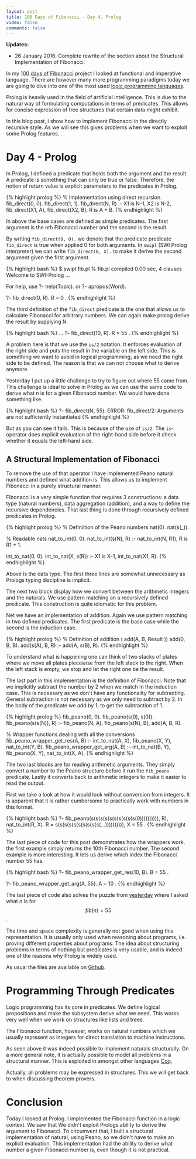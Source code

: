 ```yaml
---
layout: post
title: 100 Days of Fibonacci - Day 4, Prolog
video: false
comments: false
---
```


__Updates:__

* 26 January 2016: Complete rewrite of the section about the Structural
  Implementation of Fibonacci.

In my [100 days of Fibonacci](/blog/100-days-of-fibonacci-overview/)
project I looked at functional and imperative language. There are however
many more programming paradigms today we are going to dive into
one of the most used
[logic programming languages](https://en.wikipedia.org/wiki/Logic_programming).

Prolog is heavily used in the field of artificial intelligence. This is due
to the natural way of formulating computations in terms of predicates.
This allows for concise expression of tree structures that certain data might
exhibit.

In this blog post, i show how to implement Fibonacci in the directly
recursive style. As we will see this gives problems when we want to
exploit some Prolog features.

# Day 4 - Prolog
In Prolog, I defined a predicate that holds both the argument and the
result. A predicate is something that can only be true or false.
Therefore, the notion of return value is explicit parameters to the
predicates in Prolog.

{% highlight prolog %}
% Implementation using direct recursion.
fib_direct(0, 0).
fib_direct(1, 1).
fib_direct(N, R) :-
    X1 is N-1,
    X2 is N-2,
    fib_direct(X1, A),
    fib_direct(X2, B),
    R is A + B.
{% endhighlight %}

In above the base cases are defined as simple predicates. The first argument
is the nth Fibonacci number and the second is the result.

By writing `fib_direct(0, 0).` we denote that the predicate predicate
`fib_direct` is true when applied 0 for both arguments. In `swipl`
(SWI Prolog interpreter) we can write `fib_direct(0, X).` to make
it derive the second argument given the first argument.

{% highlight bash %}
$ swipl fib.pl 
% fib.pl compiled 0.00 sec, 4 clauses
Welcome to SWI-Prolog ...

For help, use ?- help(Topic). or ?- apropos(Word).

?- fib_direct(0, R).
R = 0 .
{% endhighlight %}

The third definition of the `fib_direct` predicate is the one that
allows us to calculate Fibonacci for arbitrary numbers. We can again
make prolog derive the result by supplying N

{% highlight bash %}
...
?- fib_direct(10, R).
R = 55 .
{% endhighlight %}

A problem here is that we use the `is/2` notation. It enforces evaluation
of the right side and puts the result in the variable on the left side.
This is something we want to avoid in logical programming, as we need the
right side to be defined. The reason is that we can not choose what to derive anymore.

Yesterday I put up a little challenge to try to figure out where 55 came from.
This challenge is ideal to solve in Prolog as we can use the
same code to derive what _n_ is for a given Fibonacci number. We would have
done something like.

{% highlight bash %}
?- fib_direct(N, 55).
ERROR: fib_direct/2: Arguments are not sufficiently instantiated
{% endhighlight %}

But as you can see it fails. This is because of the use of `is/2`.
The `is`-operator does explicit evaluation of the right-hand side
before it check whether it equals the left-hand side.

## A Structural Implementation of Fibonacci

To remove the use of that operator I have implemented Peano natural
numbers and defined what addition is. This allows us to implement
Fibonacci in a purely structural manner.

Fibonacci is a very simple function that requires 3 constructions:
a data type (natural numbers), data aggregation (addition), and
a way to define the recursive dependencies. That last thing is done
through recursively defined predicates in Prolog.

{% highlight prolog %}
% Definiition of the Peano numbers
nat(0).
nat(s(_)).

% Readable nats
nat_to_int(0, 0).
nat_to_int(s(N), R) :-
    nat_to_int(N, R1),
    R is R1 + 1.

int_to_nat(0, 0).
int_to_nat(X, s(R)) :-
    X1 is X-1,
    int_to_nat(X1, R).
{% endhighlight %}

Above is the data type. The first three lines are somewhat unnecessary
as Prologs typing discipline is implicit.

The next two block display how we convert between the arithmetic integers
and the naturals. We use pattern matching an a recursively defined predicate.
This construction is quite idiomatic for this problem.

Net we have an implementation of addition. Again we use pattern
matching in two defined predicates. The first predicate is the
base case while the second is the induction case.

{% highlight prolog %}
% Definition of addition ( add(A, B, Result ))
add(0, B, B).
add(s(A), B, R) :- add(A, s(B), R).
{% endhighlight %}

To understand what is happening one can think of two stacks of plates
where we move all plates piecewise from the left stack to the right.
When the left stack is empty, we stop and let the right one be the
result.

The last part in this implementation is the definition of Fibonacci.
Note that we implicitly subtract the number by 2 when we match in
the induction case. This is necessary as we don't have any functionality
for subtracting. General subtraction is not necessary as we only need to
subtract by 2. In the body of the predicate we add by 1, to get the subtraction
of 1.

{% highlight prolog %}
fib_peano(0, 0).
fib_peano(s(0), s(0)).
fib_peano(s(s(N)), R) :-
    fib_peano(N, A),
    fib_peano(s(N), B),
    add(A, B, R).

% Wrapper functions dealing with all the conversions
fib_peano_wrapper_get_res(A, B) :-
    int_to_nat(A, X),
    fib_peano(X, Y),
    nat_to_int(Y, B).
fib_peano_wrapper_get_arg(A, B) :-
    int_to_nat(B, Y),
    fib_peano(X, Y),
    nat_to_int(X, A).
{% endhighlight %}

The two last blocks are for reading arithmetic arguments. They simply
convert a number to the Peano structure before it run the `fib_peano`
predicate. Lastly it converts back to arithmetic integers to make it
easier to read the output.

First we take a look at how it would look without conversion from integers.
It is apparent that it is rather cumbersome to practically work with numbers
in this format.

{% highlight bash %}
?- fib_peano(s(s(s(s(s(s(s(s(s(s(0)))))))))), R), nat_to_int(R, X).
R = s(s(s(s(s(s(s(s(s(s(...)))))))))),
X = 55 .
{% endhighlight %}

The last piece of code for this post demonstrates how the wrappers work.
the first example simply returns the 10th Fibonacci number.
The second example is more interesting. It lets us derive which
index the Fibonacci number 55 has.

{% highlight bash %}
?- fib_peano_wrapper_get_res(10, B).
B = 55 .

?- fib_peano_wrapper_get_arg(A, 55).
A = 10 .
{% endhighlight %}

The last piece of code also solves the puzzle from 
[yesterday](/blog/100-days-of-fibonacci-day-3-scala/)
where I asked what _n_ is for $$fib(n) = 55$$.

The time and space complexity is generally not good when using this
representation. It is usually only used when reasoning about programs, 
i.e. proving different properties about programs. The idea about
structuring problems in terms of nothing but predicates is very
usable, and is indeed one of the reasons why Prolog is widely used.

As usual the files are available on
[Github](https://github.com/madsbuch/fibonacci/tree/master/prolog).

# Programming Through Predicates
Logic programming has its core in predicates. We define logical
propositions and make the subsystem derive what we need. This works
very well when we work on structures like lists and trees.

The Fibonacci function, however, works on natural numbers which
we usually represent as integers for direct translation to
machine instructions.

As seen above it was indeed possible to implement naturals structurally.
On a more general note, it is actually possible to model all problems in
a structural manner. This is exploited in amongst other languages
[Coq](/blog/100-days-of-fibonacci-day-7-coq/).



Actually, all problems may be expressed in structures. This we will
get back to when discussing theorem provers.

# Conclusion
Today I looked at Prolog. I implemented the Fibonacci function
in a logic context. We saw that We didn't exploit Prologs ability
to derive the argument to Fibonacci. To circumvent that, I
built a structural implementation of natural, using Peano,
so we didn't have to make an explicit evaluation. This implementation
had the ability to derive what number a given Fibonacci number is,
even though it is not practical.
